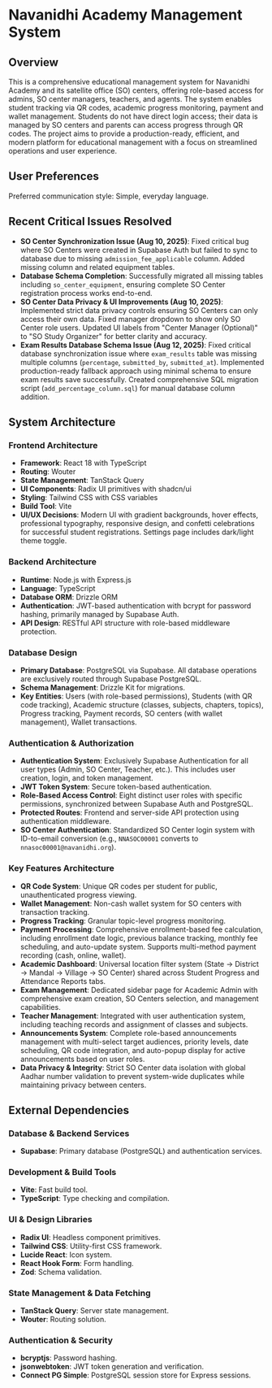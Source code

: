 # Navanidhi Academy Management System

## Overview
This is a comprehensive educational management system for Navanidhi Academy and its satellite office (SO) centers, offering role-based access for admins, SO center managers, teachers, and agents. The system enables student tracking via QR codes, academic progress monitoring, payment and wallet management. Students do not have direct login access; their data is managed by SO centers and parents can access progress through QR codes. The project aims to provide a production-ready, efficient, and modern platform for educational management with a focus on streamlined operations and user experience.

## User Preferences
Preferred communication style: Simple, everyday language.

## Recent Critical Issues Resolved
- **SO Center Synchronization Issue (Aug 10, 2025)**: Fixed critical bug where SO Centers were created in Supabase Auth but failed to sync to database due to missing `admission_fee_applicable` column. Added missing column and related equipment tables.
- **Database Schema Completion**: Successfully migrated all missing tables including `so_center_equipment`, ensuring complete SO Center registration process works end-to-end.
- **SO Center Data Privacy & UI Improvements (Aug 10, 2025)**: Implemented strict data privacy controls ensuring SO Centers can only access their own data. Fixed manager dropdown to show only SO Center role users. Updated UI labels from "Center Manager (Optional)" to "SO Study Organizer" for better clarity and accuracy.
- **Exam Results Database Schema Issue (Aug 12, 2025)**: Fixed critical database synchronization issue where `exam_results` table was missing multiple columns (`percentage`, `submitted_by`, `submitted_at`). Implemented production-ready fallback approach using minimal schema to ensure exam results save successfully. Created comprehensive SQL migration script (`add_percentage_column.sql`) for manual database column addition.

## System Architecture

### Frontend Architecture
- **Framework**: React 18 with TypeScript
- **Routing**: Wouter
- **State Management**: TanStack Query
- **UI Components**: Radix UI primitives with shadcn/ui
- **Styling**: Tailwind CSS with CSS variables
- **Build Tool**: Vite
- **UI/UX Decisions**: Modern UI with gradient backgrounds, hover effects, professional typography, responsive design, and confetti celebrations for successful student registrations. Settings page includes dark/light theme toggle.

### Backend Architecture
- **Runtime**: Node.js with Express.js
- **Language**: TypeScript
- **Database ORM**: Drizzle ORM
- **Authentication**: JWT-based authentication with bcrypt for password hashing, primarily managed by Supabase Auth.
- **API Design**: RESTful API structure with role-based middleware protection.

### Database Design
- **Primary Database**: PostgreSQL via Supabase. All database operations are exclusively routed through Supabase PostgreSQL.
- **Schema Management**: Drizzle Kit for migrations.
- **Key Entities**: Users (with role-based permissions), Students (with QR code tracking), Academic structure (classes, subjects, chapters, topics), Progress tracking, Payment records, SO centers (with wallet management), Wallet transactions.

### Authentication & Authorization
- **Authentication System**: Exclusively Supabase Authentication for all user types (Admin, SO Center, Teacher, etc.). This includes user creation, login, and token management.
- **JWT Token System**: Secure token-based authentication.
- **Role-Based Access Control**: Eight distinct user roles with specific permissions, synchronized between Supabase Auth and PostgreSQL.
- **Protected Routes**: Frontend and server-side API protection using authentication middleware.
- **SO Center Authentication**: Standardized SO Center login system with ID-to-email conversion (e.g., `NNASOC00001` converts to `nnasoc00001@navanidhi.org`).

### Key Features Architecture
- **QR Code System**: Unique QR codes per student for public, unauthenticated progress viewing.
- **Wallet Management**: Non-cash wallet system for SO centers with transaction tracking.
- **Progress Tracking**: Granular topic-level progress monitoring.
- **Payment Processing**: Comprehensive enrollment-based fee calculation, including enrollment date logic, previous balance tracking, monthly fee scheduling, and auto-update system. Supports multi-method payment recording (cash, online, wallet).
- **Academic Dashboard**: Universal location filter system (State → District → Mandal → Village → SO Center) shared across Student Progress and Attendance Reports tabs.
- **Exam Management**: Dedicated sidebar page for Academic Admin with comprehensive exam creation, SO Centers selection, and management capabilities.
- **Teacher Management**: Integrated with user authentication system, including teaching records and assignment of classes and subjects.
- **Announcements System**: Complete role-based announcements management with multi-select target audiences, priority levels, date scheduling, QR code integration, and auto-popup display for active announcements based on user roles.
- **Data Privacy & Integrity**: Strict SO Center data isolation with global Aadhar number validation to prevent system-wide duplicates while maintaining privacy between centers.

## External Dependencies

### Database & Backend Services
- **Supabase**: Primary database (PostgreSQL) and authentication services.

### Development & Build Tools
- **Vite**: Fast build tool.
- **TypeScript**: Type checking and compilation.

### UI & Design Libraries
- **Radix UI**: Headless component primitives.
- **Tailwind CSS**: Utility-first CSS framework.
- **Lucide React**: Icon system.
- **React Hook Form**: Form handling.
- **Zod**: Schema validation.

### State Management & Data Fetching
- **TanStack Query**: Server state management.
- **Wouter**: Routing solution.

### Authentication & Security
- **bcryptjs**: Password hashing.
- **jsonwebtoken**: JWT token generation and verification.
- **Connect PG Simple**: PostgreSQL session store for Express sessions.